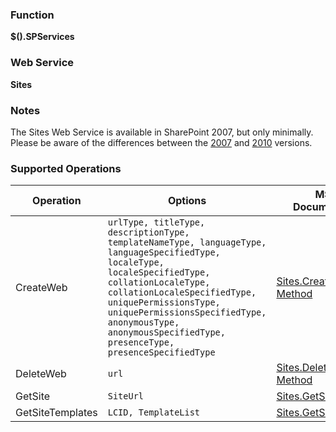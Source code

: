 ### Function

**$().SPServices**

### Web Service

**Sites**

### Notes

The Sites Web Service is available in SharePoint 2007, but only minimally. Please be aware of the differences between the [2007](http://msdn.microsoft.com/en-us/library/sites.sites_methods(v=office.12).aspx) and [2010](http://msdn.microsoft.com/en-us/library/websvcsites.sites_methods.aspx) versions.

### Supported Operations

| Operation | Options | MSDN Documentation | Introduced |
| --------- | ------- | ------------------ | ---------- |
| CreateWeb | `urlType, titleType, descriptionType, templateNameType, languageType, languageSpecifiedType, localeType, localeSpecifiedType, collationLocaleType, collationLocaleSpecifiedType, uniquePermissionsType, uniquePermissionsSpecifiedType, anonymousType, anonymousSpecifiedType, presenceType, presenceSpecifiedType` | [Sites.CreateWeb Method](http://msdn.microsoft.com/en-us/library/ee658286) | [0.7.2](http://spservices.codeplex.com/releases/view/81401) |
| DeleteWeb | `url` | [Sites.DeleteWeb Method](http://msdn.microsoft.com/en-us/library/websvcsites.sites.deleteweb) | [0.7.2](http://spservices.codeplex.com/releases/view/81401) |
| GetSite | `SiteUrl` | [Sites.GetSite Method](http://msdn.microsoft.com/en-us/library/websvcsites.sites.getsite) | [0.7.2](http://spservices.codeplex.com/releases/view/81401) |
| GetSiteTemplates | `LCID, TemplateList` | [Sites.GetSiteTemplates](http://msdn.microsoft.com/en-us/library/websvcsites.sites.getsitetemplates) | [0.7.2](http://spservices.codeplex.com/releases/view/81401) |